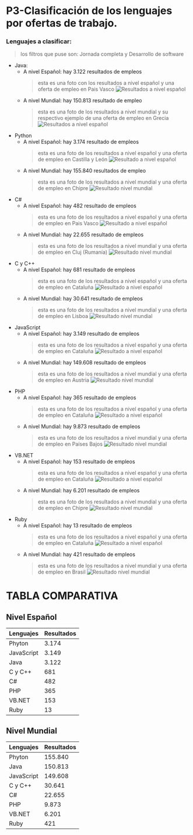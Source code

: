 # P3-Clasificación de los lenguajes por ofertas de trabajo.
### Lenguajes a clasificar:
>los filtros que puse son: Jornada completa y Desarrollo de software
* Java:
  * A nivel Español: hay 3.122 resultados de empleos
    > esta es una foto con los resultados a nivel español y una oferta de empleo en Pais Vasco
    ![Resultados a nivel español](https://github.com/AlexandruCj/P3---Clasificaci-n-de-los-lenguajes-por-ofertas-de-trabajo./blob/main/9E463041-D0B9-470F-A86A-6B01F19CB78C.png)
  * A nivel Mundial: hay 150.813 resultado de empleo
    > esta es una foto de los resultados a nivel mundial y su respectivo ejemplo de una oferta de empleo en Grecia
    ![Resultados a nivel español](https://github.com/AlexandruCj/P3---Clasificaci-n-de-los-lenguajes-por-ofertas-de-trabajo./blob/main/EA9524A0-8E9E-4AC2-BE16-0FF6F5161BA5.png)
* Python
  * A nivel Español: hay 3.174 resultado de empleos
    > esta es una foto de los resultados a nivel español y una oferta de empleo en Castilla y León
    ![Resultado a nivel español](https://github.com/AlexandruCj/P3---Clasificaci-n-de-los-lenguajes-por-ofertas-de-trabajo./blob/main/C975DD9C-1DFA-42BB-86C8-F132CA802AB1.png)
  * A nivel Mundial: hay 155.840 resultados de empleo
    > esta es una foto de los resultados a nivel mundial y una oferta de empleo en Chipre
    ![Resultado  nivel mundial](https://github.com/AlexandruCj/P3---Clasificaci-n-de-los-lenguajes-por-ofertas-de-trabajo./blob/main/2BF5B9E7-8DB5-4942-A0A8-64D4F9819B95.png)
* C#
  * A nivel Español: hay 482 resultado de empleos
    > esta es una foto de los resultados a nivel español y una oferta de empleo en Pais Vasco
    ![Resultado a nivel español](https://github.com/AlexandruCj/P3---Clasificaci-n-de-los-lenguajes-por-ofertas-de-trabajo./blob/main/C%23%20espa%C3%B1a.png)
  * A nivel Mundial: hay 22.655 resultado de empleos
    > esta es una foto de los resultados a nivel mundial y una oferta de empleo en Cluj (Rumanía)
    ![Resultado  nivel mundial](https://github.com/AlexandruCj/P3---Clasificaci-n-de-los-lenguajes-por-ofertas-de-trabajo./blob/main/C%23%20Mundial.png)
* C y C++
  * A nivel Español: hay 681 resultado de empleos
    > esta es una foto de los resultados a nivel español y una oferta de empleo en Cataluña
    ![Resultado a nivel español](https://github.com/AlexandruCj/P3---Clasificaci-n-de-los-lenguajes-por-ofertas-de-trabajo./blob/main/C%20y%20C%2B%2B%20Espa%C3%B1a.png)
  * A nivel Mundial: hay 30.641 resultado de empleos
    > esta es una foto de los resultados a nivel mundial y una oferta de empleo en Lisboa
    ![Resultado  nivel mundial](https://github.com/AlexandruCj/P3---Clasificaci-n-de-los-lenguajes-por-ofertas-de-trabajo./blob/main/C%20y%20C%2B%2B%20Mundial.png)
* JavaScript
  * A nivel Español: hay 3.149 resultado de empleos
    > esta es una foto de los resultados a nivel español y una oferta de empleo en Cataluña
    ![Resultado a nivel español](https://github.com/AlexandruCj/P3---Clasificaci-n-de-los-lenguajes-por-ofertas-de-trabajo./blob/main/JavaScript%20Espa%C3%B1a.png)
  * A nivel Mundial: hay 149.608 resultado de empleos
    > esta es una foto de los resultados a nivel mundial y una oferta de empleo en Austria
    ![Resultado  nivel mundial](https://github.com/AlexandruCj/P3---Clasificaci-n-de-los-lenguajes-por-ofertas-de-trabajo./blob/main/JavaScript%20Mundial.png)
* PHP
  * A nivel Español: hay 365 resultado de empleos
    > esta es una foto de los resultados a nivel español y una oferta de empleo en Cataluña
    ![Resultado a nivel español](https://github.com/AlexandruCj/P3---Clasificaci-n-de-los-lenguajes-por-ofertas-de-trabajo./blob/main/PHP%20Espa%C3%B1a.png)
  * A nivel Mundial: hay 9.873 resultado de empleos
    > esta es una foto de los resultados a nivel mundial y una oferta de empleo en Países Bajos
    ![Resultado  nivel mundial](https://github.com/AlexandruCj/P3---Clasificaci-n-de-los-lenguajes-por-ofertas-de-trabajo./blob/main/PHP%20Mundial.png)
* VB.NET
  * A nivel Español: hay 153 resultado de empleos
    > esta es una foto de los resultados a nivel español y una oferta de empleo en Cataluña
    ![Resultado a nivel español](https://github.com/AlexandruCj/P3---Clasificaci-n-de-los-lenguajes-por-ofertas-de-trabajo./blob/main/VB.NET%20Espa%C3%B1a.png)
  * A nivel Mundial: hay 6.201 resultado de empleos
    > esta es una foto de los resultados a nivel mundial y una oferta de empleo en Chipre
    ![Resultado  nivel mundial](https://github.com/AlexandruCj/P3---Clasificaci-n-de-los-lenguajes-por-ofertas-de-trabajo./blob/main/VB.NET%20Mundial.png)
* Ruby
  * A nivel Español: hay 13 resultado de empleos
    > esta es una foto de los resultados a nivel español y una oferta de empleo en Cataluña
    ![Resultado a nivel español](https://github.com/AlexandruCj/P3---Clasificaci-n-de-los-lenguajes-por-ofertas-de-trabajo./blob/main/Ruby%20Espa%C3%B1a.png)
  * A nivel Mundial: hay 421 resultado de empleos
    > esta es una foto de los resultados a nivel mundial y una oferta de empleo en Brasil
    ![Resultado  nivel mundial](https://github.com/AlexandruCj/P3---Clasificaci-n-de-los-lenguajes-por-ofertas-de-trabajo./blob/main/Ruby%20Mundial.png)

 # TABLA COMPARATIVA
## Nivel Español
| Lenguajes | Resultados |
| --------- | -----------|
| Phyton     | 3.174     |
|JavaScript  | 3.149     |
|Java        | 3.122     |
|C y C++     | 681       |
|C#          | 482       |
|PHP         | 365       |
|VB.NET      | 153       |
|Ruby        | 13        |

## Nivel Mundial
| Lenguajes | Resultados |
| --------- | -----------|
| Phyton    | 155.840    |
|Java       | 150.813    |
|JavaScript | 149.608    |
|C y C++    | 30.641     |
|C#         | 22.655     |
|PHP        | 9.873      |
|VB.NET     | 6.201      |
|Ruby       | 421        |



